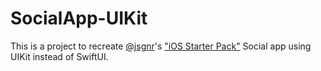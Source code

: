 # SocialApp-UIKit

This is a project to recreate [@jsgnr](https://twitter.com/jsngr)'s ["iOS Starter Pack"](https://starterpackapps.com) Social app using UIKit instead of SwiftUI.
